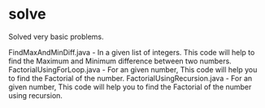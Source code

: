 # solve
Solved very basic problems.
  
  FindMaxAndMinDiff.java - In a given list of integers. This code will help to find the Maximum and Minimum difference between two numbers.
  FactorialUsingForLoop.java - For an given number, This code will help you to find the Factorial of the number.
  FactorialUsingRecursion.java - For an given number, This code will help you to find the Factorial of the number using recursion.